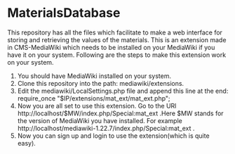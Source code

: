 MaterialsDatabase
=================

This repository has all the files which facilitate to make a web interface for storing and retrieving the values of the materials. This is an extension made in CMS-MediaWiki which needs to be installed on your MediaWiki if you have it on your system. Following are the steps to make this extension work on your system.

1. You should have MediaWiki installed on your system.
2. Clone this repository into the path: mediawiki/extensions.
3. Edit the mediawiki/LocalSettings.php file and append this line at the end: require_once "$IP/extensions/mat_ext/mat_ext.php";
4. Now you are all set to use this extension. Go to the URl http://localhost/$MW/index.php/Special:mat_ext .Here $MW stands for the version of MediaWiki you have installed. For example http://localhost/mediawiki-1.22.7/index.php/Special:mat_ext .
5. Now you can sign up and login to use the extension(which is quite easy).

